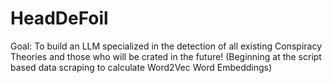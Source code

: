 # HeadDeFoil
Goal: To build an LLM specialized in the detection of all existing Conspiracy Theories and those who will be crated in the future!    (Beginning at the script based data scraping to calculate Word2Vec Word Embeddings)
